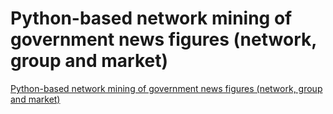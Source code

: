 # Python-based network mining of government news figures (network, group and market)
[Python-based network mining of government news figures (network, group and market)](https://aiwithcloud.com/2022/09/16/python_based_network_mining_of_government_news_figures_network_group_and_market/)